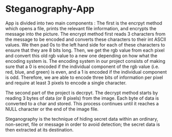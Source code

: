 # Steganography-App

App is divided into two main components :
The first is the encrpyt method which opens a file, prints the relevant file information, and encrypts the message into the picture. The encrypt method first reads 3 characters from the message to be encoded and converts these characters to their int ASCII values. We then pad 0s to the left hand side for each of these characters to ensure that they are 8 bits long. Then, we get the rgb value from each pixel and convert this old rgb value to a new one depending on how what the encoding system is. The encoding system in our project consists of making sure that a 0 is encoded if the individual component of the rgb value (i.e. red, blue, and green) is even, and a 1 is encoded if the individual component is odd. Therefore, we are able to encode three bits of information per pixel and require at least 3 pixels to encode a single character. 

The second part of the project is decrpyt. The decrypt method starts by reading 3 bytes of data (or 8 pixels) from the image. Each byte of data is converted to a char and stored. This process continues until it reaches a NULL character or the end of the image file.

Steganography is the technique of hiding secret data within an ordinary, non-secret, file or message in order to avoid detection; the secret data is then extracted at its destination. 
